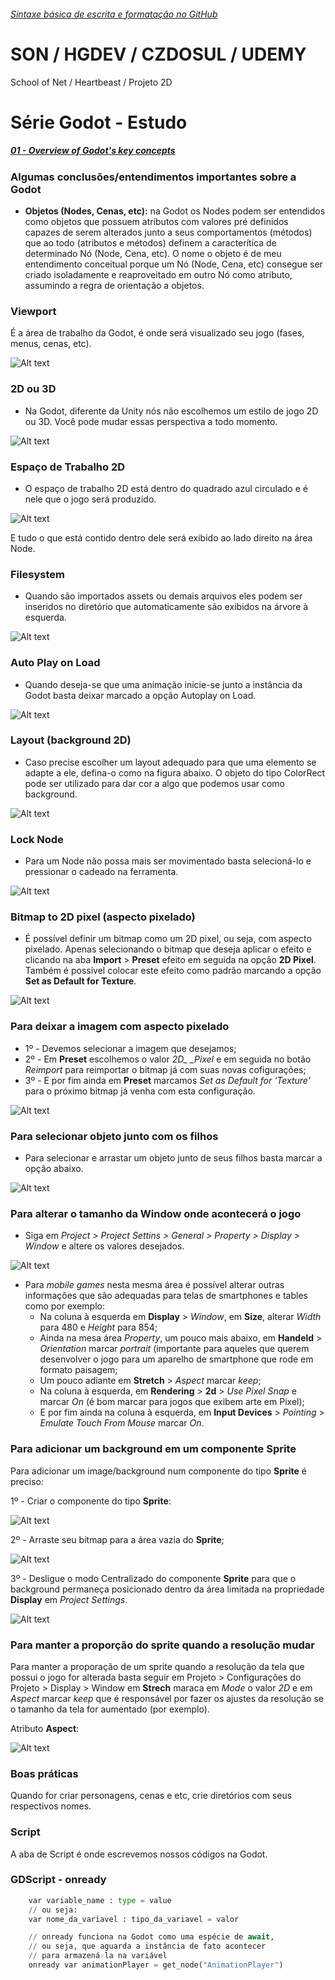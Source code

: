 ###### [Sintaxe básica de escrita e formatação no GitHub](https://help.github.com/pt/github/writing-on-github/basic-writing-and-formatting-syntax)<br/>

# SON / HGDEV / CZDOSUL / UDEMY
School of Net / Heartbeast / Projeto 2D

# Série Godot - Estudo

##### [01 - Overview of Godot's key concepts](https://docs.godotengine.org/en/stable/getting_started/introduction/key_concepts_overview.html)<br/>

### Algumas conclusões/entendimentos importantes sobre a Godot

- **Objetos (Nodes, Cenas, etc):** na Godot os Nodes podem ser entendidos como objetos que possuem atributos com valores pré definidos capazes de serem alterados junto a seus comportamentos (métodos) que ao todo (atributos e métodos) definem a caracterítica de determinado Nó (Node, Cena, etc). O nome o objeto é de meu entendimento conceitual porque um Nó (Node, Cena, etc) consegue ser criado isoladamente e reaproveitado em outro Nó como atributo, assumindo a regra de orientação a objetos.

### Viewport

É a área de trabalho da Godot, é onde será visualizado seu jogo (fases, menus, cenas, etc).

![Alt text](https://github.com/phoenixproject/gamedev/blob/master/__MEDIA/__GODOT/01_godot_viewport.png?raw=true "Viewport")

### 2D ou 3D

- Na Godot, diferente da Unity nós não escolhemos um estilo de jogo 2D ou 3D. Você
pode mudar essas perspectiva a todo momento.

![Alt text](https://github.com/phoenixproject/gamedev/blob/master/__MEDIA/__GODOT/02_godot_mudanca_ambiente.png?raw=true "Perspectiva")

### Espaço de Trabalho 2D

- O espaço de trabalho 2D está dentro do quadrado azul circulado e é nele que o jogo será produzido.

![Alt text](https://github.com/phoenixproject/gamedev/blob/master/__MEDIA/__GODOT/03_godot_espaco_trabalho_2d.png?raw=true "Espaço de trabalho 2D")

E tudo o que está contido dentro dele será exibido ao lado direito na área Node.

### Filesystem

- Quando são importados assets ou demais arquivos eles podem ser inseridos no diretório que automaticamente são exibidos na árvore à esquerda.

![Alt text](https://github.com/phoenixproject/gamedev/blob/master/__MEDIA/__GODOT/04_godot_filesystem_location_explorer.png?raw=true "Filesystem Explorer")

### Auto Play on Load

- Quando deseja-se que uma animação inicie-se junto a instância da Godot basta deixar marcado a opção Autoplay on Load.

![Alt text](https://github.com/phoenixproject/gamedev/blob/master/__MEDIA/__GODOT/05_godot_autoplay_on_load.png?raw=true "Auto Play")

### Layout (background 2D)

- Caso precise escolher um layout adequado para que uma elemento se adapte a ele, defina-o como na figura abaixo. O objeto do tipo
ColorRect pode ser utilizado para dar cor a algo que podemos usar como background.

![Alt text](https://github.com/phoenixproject/gamedev/blob/master/__MEDIA/__GODOT/06_godot_layout_escolha.png?raw=true "Layout")

### Lock Node

- Para um Node não possa mais ser movimentado basta selecioná-lo e pressionar o cadeado na ferramenta.

![Alt text](https://github.com/phoenixproject/gamedev/blob/master/__MEDIA/__GODOT/07_godot_lock_node.png?raw=true "Lock Node")

### Bitmap to 2D pixel (aspecto pixelado)

- É possível definir um bitmap como um 2D pixel, ou seja, com aspecto pixelado. Apenas selecionando o bitmap que deseja aplicar o efeito e clicando na aba **Import** > **Preset** efeito em seguida na opção **2D Pixel**. Também é possível colocar este efeito como padrão marcando a opção **Set as Default for Texture**.

![Alt text](https://github.com/phoenixproject/gamedev/blob/master/__MEDIA/__GODOT/07_godot_lock_node.png?raw=true "Lock Node")

### Para deixar a imagem com aspecto pixelado

- 1º - Devemos selecionar a imagem que desejamos;
- 2º - Em __Preset__ escolhemos o valor *2D_ _Pixel* e em seguida no botão _Reimport_ para reimportar o bitmap já com suas novas cofigurações;
- 3º - E por fim ainda em __Preset__ marcamos *Set as Default for 'Texture'* para o próximo bitmap já venha com esta configuração.

![Alt text](https://github.com/phoenixproject/gamedev/blob/master/__MEDIA/__GODOT/10_godot_bitmap_com_aspecto_pixelado.PNG?raw=true "Imagem com aspecto Pixelado")

### Para selecionar objeto junto com os filhos

- Para selecionar e arrastar um objeto junto de seus filhos basta marcar a opção abaixo.

![Alt text](https://github.com/phoenixproject/gamedev/blob/master/__MEDIA/__GODOT/09_godot_select_objeto_junto_com_filhos.png?raw=true "Select the object")

### Para alterar o tamanho da Window onde acontecerá o jogo

- Siga em *Project > Project Settins > General > Property > Display >  Window* e altere os valores desejados.

![Alt text](https://github.com/phoenixproject/gamedev/blob/master/__MEDIA/__GODOT/11_godot_window_resize.PNG?raw=true "Select the object")

- Para *mobile games* nesta mesma área é possível alterar outras informações que são adequadas para telas de smartphones e tables como por exemplo:
  - Na coluna à esquerda em __Display__ > _Window_, em __Size__, alterar _Width_ para 480 e _Height_ para 854;
  - Ainda na mesa área _Property_, um pouco mais abaixo, em __Handeld__ > _Orientation_ marcar _portrait_ (importante para aqueles que querem desenvolver o jogo para um aparelho de smartphone que rode em formato paisagem;
  - Um pouco adiante em __Stretch__ > _Aspect_ marcar _keep_;
  - Na coluna à esquerda, em __Rendering__ > __2d__ > *Use Pixel Snap* e marcar _On_ (é bom marcar para jogos que exibem arte em Pixel);
  - E por fim ainda na coluna à esquerda, em **Input Devices** > _Pointing_ > *Emulate Touch From Mouse* marcar _On_.
  
### Para adicionar um background em um componente Sprite

Para adicionar um image/background num componente do tipo __Sprite__ é preciso:

1º - Criar o componente do tipo __Sprite__:

![Alt text](https://github.com/phoenixproject/gamedev/blob/master/__MEDIA/__GODOT/12_godot_criando_sprite_para_background.png?raw=true "Componente Sprite")

2º - Arraste seu bitmap para a área vazia do __Sprite__;

![Alt text](https://github.com/phoenixproject/gamedev/blob/master/__MEDIA/__GODOT/13_godot_adicionando_bitmap_ao_componente_sprite.png?raw=true "Adicionando componente ao Sprite")

3º - Desligue o modo Centralizado do componente __Sprite__ para que o background permaneça posicionado dentro da área limitada na propriedade __Display__ em *Project Settings*.

![Alt text](https://github.com/phoenixproject/gamedev/blob/master/__MEDIA/__GODOT/14_godot_desligando_centerede_para_background_ficar_centralizado.png?raw=true "Centralizando o background no Display")

### Para manter a proporção do sprite quando a resolução mudar

Para manter a proporação de um sprite quando a resolução da tela que possui o jogo for alterada basta seguir em Projeto > Configurações do Projeto >  Display > Window em __Strech__ maraca em *Mode* o valor *2D* e em *Aspect* marcar *keep* que é responsável por fazer os ajustes da resolução se o tamanho da tela for aumentado (por exemplo).

Atributo __Aspect__:

![Alt text](https://github.com/phoenixproject/gamedev/blob/master/__MEDIA/__GODOT/15_godot_mantendo_proporcao_quando_resolucao_muda.png?raw=true "Aspect: keep")


### Boas práticas

Quando for criar personagens, cenas e etc, crie diretórios com seus respectivos nomes.

### Script

A aba de Script é onde escrevemos nossos códigos na Godot.

### GDScript - onready

```python
	var variable_name : type = value
	// ou seja:
	var nome_da_variavel : tipo_da_variavel = valor
```


```python
	// onready funciona na Godot como uma espécie de await,
	// ou seja, que aguarda a instância de fato acontecer 
	// para armazená-la na variável
	onready var animationPlayer = get_node("AnimationPlayer")
```


